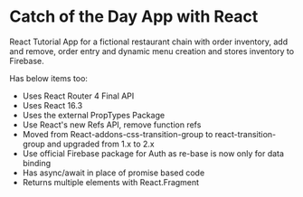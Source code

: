# Catch of the Day App with React

React Tutorial App for a fictional restaurant chain with order inventory, add and remove, order entry and dynamic menu creation and stores inventory to Firebase.

Has below items too:

* Uses React Router 4 Final API
* Uses React 16.3
* Uses the external PropTypes Package
* Use React's new Refs API, remove function refs
* Moved from React-addons-css-transition-group to react-transition-group and upgraded from 1.x to 2.x
* Use official Firebase package for Auth as re-base is now only for data binding
* Has async/await in place of  promise based code 
* Returns multiple elements with React.Fragment

